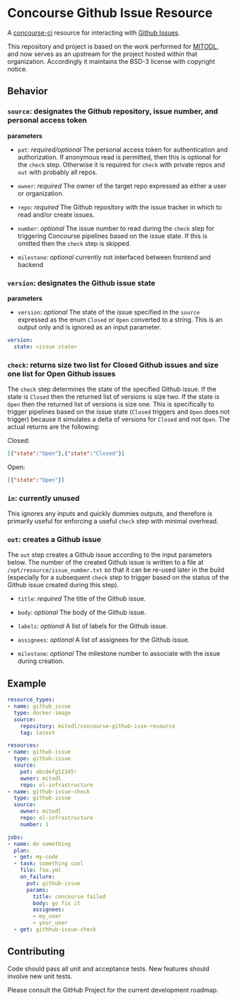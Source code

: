 # Concourse Github Issue Resource

A [concourse-ci](https://concourse-ci.org) resource for interacting with [Github Issues](https://docs.github.com/en/issues/tracking-your-work-with-issues).

This repository and project is based on the work performed for [MITODL](https://github.com/mitodl/concourse-github-issue-resource), and now serves as an upstream for the project hosted within that organization. Accordingly it maintains the BSD-3 license with copyright notice.

## Behavior

### `source`: designates the Github repository, issue number, and personal access token

**parameters**
- `pat`: _required/optional_ The personal access token for authentication and authorization. If anonymous read is permitted, then this is optional for the `check` step. Otherwise it is required for `check` with private repos and `out` with probably all repos.

- `owner`: _required_ The owner of the target repo expressed as either a user or organization.

- `repo`: _required_ The Github repository with the issue tracker in which to read and/or create issues.

- `number`: _optional_ The issue number to read during the `check` step for triggering Concourse pipelines based on the issue state. If this is omitted then the `check` step is skipped.

- `milestone`: _optional_ currently not interfaced between frontend and backend

### `version`: designates the Github issue state

**parameters**
- `version`: _optional_ The state of the issue specified in the `source` expressed as the enum `Closed` or `Open` converted to a string. This is an output only and is ignored as an input parameter.

```yaml
version:
  state: <issue state>
```

### `check`: returns size two list for Closed Github issues and size one list for Open Github issues

The `check` step determines the state of the specified Github issue. If the state is `Closed` then the returned list of versions is size two. If the state is `Open` then the returned list of versions is size one. This is specifically to trigger pipelines based on the issue state (`Closed` triggers and `Open` does not trigger) because it simulates a delta of versions for `Closed` and not `Open`. The actual returns are the following:

Closed:
```json
[{"state":"Open"},{"state":"Closed"}]
```

Open:
```json
[{"state":"Open"}]
```

### `in`: currently unused

This ignores any inputs and quickly dummies outputs, and therefore is primarily useful for enforcing a useful `check` step with minimal overhead.

### `out`: creates a Github issue

The `out` step creates a Github issue according to the input parameters below. The number of the created Github issue is written to a file at `/opt/resource/issue_number.txt` so that it can be re-used later in the build (especially for a subsequent `check` step to trigger based on the status of the Github issue created during this step).

- `title`: _required_ The title of the Github issue.

- `body`: _optional_ The body of the Github issue.

- `labels`: _optional_ A list of labels for the Github issue.

- `assignees`: _optional_ A list of assignees for the Github issue.

- `milestone`: _optional_ The milestone number to associate with the issue during creation.

## Example

```yaml
resource_types:
- name: github_issue
  type: docker-image
  source:
    repository: mitodl/concourse-github-isse-resource
    tag: latest

resources:
- name: github-issue
  type: github-issue
  source:
    pat: abcdefg12345!
    owner: mitodl
    repo: ol-infrastructure
- name: github-issue-check
  type: github-issue
  source:
    owner: mitodl
    repo: ol-infrastructure
    number: 1

jobs:
- name: do something
  plan:
  - get: my-code
  - task: something cool
    file: foo.yml
    on_failure:
      put: github-issue
      params:
        title: concourse failed
        body: go fix it
        assignees:
        - my_user
        - your_user
  - get: githhub-issue-check
```

## Contributing
Code should pass all unit and acceptance tests. New features should involve new unit tests.

Please consult the GitHub Project for the current development roadmap.
